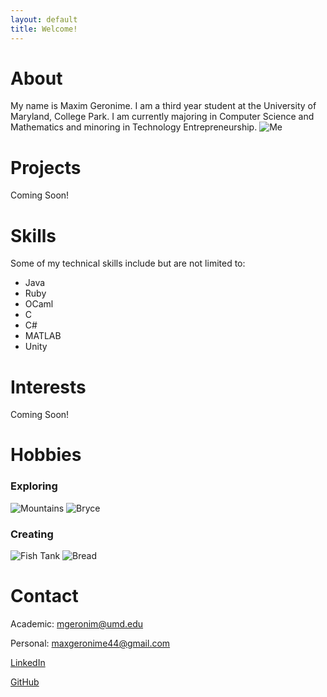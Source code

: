 ```yaml
---
layout: default
title: Welcome!
---
```


# About

My name is Maxim Geronime. I am a third year student at the University of Maryland, College Park. I am currently majoring in Computer Science and Mathematics and minoring in Technology Entrepreneurship.
![Me](/img/me.jpg)

# Projects

Coming Soon!

# Skills
Some of my technical skills include but are not limited to:
- Java
- Ruby
- OCaml
- C
- C#
- MATLAB
- Unity


# Interests

Coming Soon!

# Hobbies

### Exploring
![Mountains](/img/backpacking.JPG)
![Bryce](/img/bryce.jpg)


### Creating
![Fish Tank](/img/fish.jpg)
![Bread](/img/bread.jpg)



# Contact

Academic: <mgeronim@umd.edu>

Personal: <maxgeronime44@gmail.com>

[LinkedIn](https://linkedin.com/in/maximgeronime)

[GitHub](https://github.com/maximusprime742)



